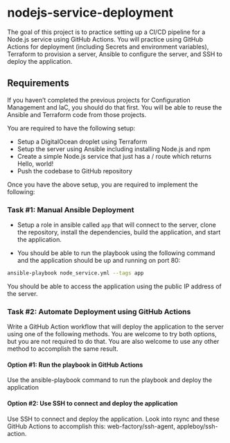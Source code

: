 # nodejs-service-deployment

The goal of this project is to practice setting up a CI/CD pipeline for a Node.js service using GitHub Actions. You will practice using GitHub Actions for deployment (including Secrets and environment variables), Terraform to provision a server, Ansible to configure the server, and SSH to deploy the application.

## Requirements

If you haven’t completed the previous projects for Configuration Management and IaC, you should do that first. You will be able to reuse the Ansible and Terraform code from those projects.

You are required to have the following setup:

- Setup a DigitalOcean droplet using Terraform
- Setup the server using Ansible including installing Node.js and npm
- Create a simple Node.js service that just has a / route which returns Hello, world!
- Push the codebase to GitHub repository

Once you have the above setup, you are required to implement the following:

### Task #1: Manual Ansible Deployment

- Setup a role in ansible called `app` that will connect to the server, clone the repository, install the dependencies, build the application, and start the application.

- You should be able to run the playbook using the following command and the application should be up and running on port 80:

```sh
ansible-playbook node_service.yml --tags app
```

You should be able to access the application using the public IP address of the server.

### Task #2: Automate Deployment using GitHub Actions

Write a GitHub Action workflow that will deploy the application to the server using one of the following methods. You are welcome to try both options, but you are not required to do that. You are also welcome to use any other method to accomplish the same result.

#### Option #1: Run the playbook in GitHub Actions

Use the ansible-playbook command to run the playbook and deploy the application

#### Option #2: Use SSH to connect and deploy the application

Use SSH to connect and deploy the application. Look into rsync and these GitHub Actions to accomplish this: web-factory/ssh-agent, appleboy/ssh-action.
